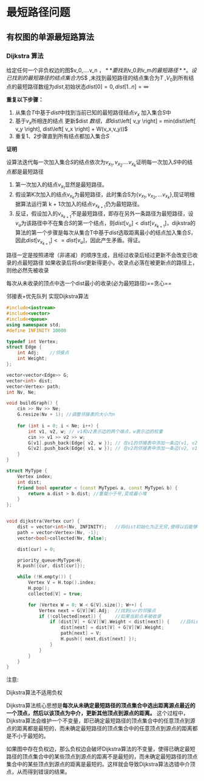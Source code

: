 # 最短路径问题



## 有权图的单源最短路算法



### Dijkstra 算法

给定任何一个非负权边的图$v_0,....v_n $，**要找到$v_0$到$v_m$的最短路径**。
设已找到的最短路径的结点集合为$S$ ,未找到最短路径的结点集合为$T$ ,$V_0$到所有结点的最短路径数组为$dist$,初始状态$dist[0] = 0, dist[1..n] = \infty$

**重复以下步骤：**

1. 从集合$T$中基于$dist$中找到当前已知的最短路径结点$v_x$ 加入集合$S$中
2. 基于$v_x$所相连的结点 更新$dist $数组，即$dist\left[ v_y \right] = min(dist\left[ v_y \right], dist\left[ v_x \right] + W(v_x,v_y))$
3. 重复1、2步骤直到所有结点都加入集合$S$



**证明**

设算法迭代每一次加入集合$S$的结点依次为$v_{x_1},v_{x_2} ....v_{x_k}$证明每一次加入$S$中的结点都是最短路径

1. 第一次加入的结点$v_{x_1}$显然是最短路径。
2. 假设第K次加入的结点$v_{x_k}$为最短路径，此时集合S为$\left\{ v_{x_1},v_{x_2},...v_{x_k} \right\}$,现证明根据算法运行第 k + 1次加入的结点$v_{x_{k+1}}$仍为最短路径。
3. 反证，假设加入的$v_{x_{k+1}}$不是最短路径，即存在另外一条路径为最短路径，设$v_u$为该路径中不在集合$S$的第一个结点，则$dist\left[ v_u \right] < dist\left[ v_{x_{k+1}} \right]$，dijkstra的算法的第一个步骤是每次从集合T中基于$dist$选取距离最小的结点加入集合$S$，因此$dist\left[ v_{x_{k+1}} \right] <= dist\left[ v_u \right]$，因此产生矛盾。得证。





路径一定是按照递增（非递减）的顺序生成，且经过收录后经过更新不会改变已收录的点最短路径
如果收录后将$dist$更新得更小，收录点必落在被更新点的路径上，则他必然先被收录

每次从未收录的顶点中选一个dist最小的收录(必为最短路径)==贪心==



邻接表+优先队列 实现Dijkstra算法

```cpp
#include<iostream>
#include<vector>
#include<queue>
using namespace std;
#define INFINITY 10000

typedef int Vertex;
struct Edge {
    int Adj;	//邻接点
    int Weight;
};

vector<vector<Edge>> G;
vector<int> dist;
vector<Vertex> path;
int Nv, Ne;

void buildGraph() {
    cin >> Nv >> Ne;
    G.resize(Nv + 1); //调整邻接表的大小为n
    
    for (int i = 0; i < Ne; i++) {
        int v1, v2, w; // v1和v2表示边的两个端点，w表示边的权重
        cin >> v1 >> v2 >> w;
        G[v1].push_back(Edge{ v2, w }); // 在v1的邻接表中添加一条边(v1, v2, w)
        G[v2].push_back(Edge{ v1, w }); // 在v2的邻接表中添加一条边(v2, v1, w)
    }
}
```

```cpp
struct MyType {
    Vertex index;
    int dist;
    friend bool operator < (const MyType& a, const MyType& b) {
        return a.dist > b.dist;	//重载小于号,变成最小堆
    }
};


void dijkstra(Vertex cur) {
    dist = vector<int>(Nv, INFINITY);	//将dist初始化为正无穷,使得以后能够进行更新
    path = vector<Vertex>(Nv, -1);
    vector<bool>collected(Nv, false);

    dist[cur] = 0;

    priority_queue<MyType>H;
    H.push({cur, dist[cur]});

    while (!H.empty()) {
        Vertex V = H.top().index;
        H.pop();
        collected[V] = true;

        for (Vertex W = 0; W < G[V].size(); W++) {
            Vertex next = G[V][W].Adj;	//找到cur的邻接点
            if (!collected[next]) {		//如果当前点未被收录
                if (dist[V] + G[V][W].Weight < dist[next]) {	//且dist可以更新得更小
                    dist[next] = dist[V] + G[V][W].Weight;
                    path[next] = V;
                    H.push({ next,dist[next] });
                }
            }
        }
    }
}
```



注意:

Dijkstra算法不适用负权

Dijkstra算法核心思想是**每次从未确定最短路径的顶点集合中选出距离源点最近的一个顶点，然后以该顶点为中介，更新其他顶点到源点的距离。**
这个过程中，Dijkstra算法会维护一个不变量，即已确定最短路径的顶点集合中的任意顶点到源点的距离都是最短的，而未确定最短路径的顶点集合中的任意顶点到源点的距离都是不小于最短的。

如果图中存在负权边，那么负权边会破坏Dijkstra算法的不变量，使得已确定最短路径的顶点集合中的某些顶点到源点的距离不是最短的，而未确定最短路径的顶点集合中的某些顶点到源点的距离是最短的。这样就会导致Dijkstra算法选错中介顶点，从而得到错误的结果。

